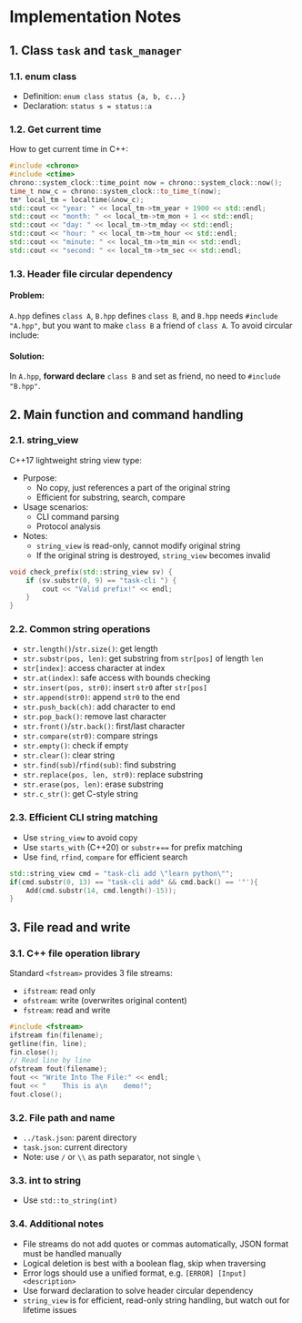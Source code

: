 # Implementation Notes

## 1. Class `task` and `task_manager`

### 1.1. enum class
- Definition:
  `enum class status {a, b, c...}`
- Declaration:
  `status s = status::a`

### 1.2. Get current time
How to get current time in C++:
```cpp
#include <chrono>
#include <ctime>
chrono::system_clock::time_point now = chrono::system_clock::now();
time_t now_c = chrono::system_clock::to_time_t(now);
tm* local_tm = localtime(&now_c);
std::cout << "year: " << local_tm->tm_year + 1900 << std::endl;
std::cout << "month: " << local_tm->tm_mon + 1 << std::endl;
std::cout << "day: " << local_tm->tm_mday << std::endl;
std::cout << "hour: " << local_tm->tm_hour << std::endl;
std::cout << "minute: " << local_tm->tm_min << std::endl;
std::cout << "second: " << local_tm->tm_sec << std::endl;
```

### 1.3. Header file circular dependency
#### Problem:
`A.hpp` defines `class A`, `B.hpp` defines `class B`, and `B.hpp` needs `#include "A.hpp"`, but you want to make `class B` a friend of `class A`. To avoid circular include:
#### Solution:
In `A.hpp`, **forward declare** `class B` and set as friend, no need to `#include "B.hpp"`.

## 2. Main function and command handling

### 2.1. string_view
C++17 lightweight string view type:
- Purpose:
    - No copy, just references a part of the original string
    - Efficient for substring, search, compare
- Usage scenarios:
    - CLI command parsing
    - Protocol analysis
- Notes:
    - `string_view` is read-only, cannot modify original string
    - If the original string is destroyed, `string_view` becomes invalid
```cpp
void check_prefix(std::string_view sv) {
    if (sv.substr(0, 9) == "task-cli ") {
        cout << "Valid prefix!" << endl;
    }
}
```

### 2.2. Common string operations
- `str.length()`/`str.size()`: get length
- `str.substr(pos, len)`: get substring from `str[pos]` of length `len`
- `str[index]`: access character at index
- `str.at(index)`: safe access with bounds checking
- `str.insert(pos, str0)`: insert `str0` after `str[pos]`
- `str.append(str0)`: append `str0` to the end
- `str.push_back(ch)`: add character to end
- `str.pop_back()`: remove last character
- `str.front()`/`str.back()`: first/last character
- `str.compare(str0)`: compare strings
- `str.empty()`: check if empty
- `str.clear()`: clear string
- `str.find(sub)`/`rfind(sub)`: find substring
- `str.replace(pos, len, str0)`: replace substring
- `str.erase(pos, len)`: erase substring
- `str.c_str()`: get C-style string

### 2.3. Efficient CLI string matching
- Use `string_view` to avoid copy
- Use `starts_with` (C++20) or `substr`+`==` for prefix matching
- Use `find`, `rfind`, `compare` for efficient search
```cpp
std::string_view cmd = "task-cli add \"learn python\"";
if(cmd.substr(0, 13) == "task-cli add" && cmd.back() == '"'){
    Add(cmd.substr(14, cmd.length()-15));
}
```

## 3. File read and write
### 3.1. C++ file operation library
Standard `<fstream>` provides 3 file streams:
- `ifstream`: read only
- `ofstream`: write (overwrites original content)
- `fstream`: read and write
```cpp
#include <fstream>
ifstream fin(filename);
getline(fin, line);
fin.close();
// Read line by line
ofstream fout(filename);
fout << "Write Into The File:" << endl;
fout << "    This is a\n    demo!";
fout.close();
```

### 3.2. File path and name
- `../task.json`: parent directory
- `task.json`: current directory
- Note: use `/` or `\\` as path separator, not single `\`

### 3.3. int to string
- Use `std::to_string(int)`

### 3.4. Additional notes
- File streams do not add quotes or commas automatically, JSON format must be handled manually
- Logical deletion is best with a boolean flag, skip when traversing
- Error logs should use a unified format, e.g. `[ERROR] [Input] <description>`
- Use forward declaration to solve header circular dependency
- `string_view` is for efficient, read-only string handling, but watch out for lifetime issues
